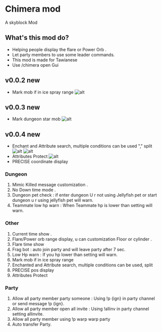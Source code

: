 # Chimera mod
A skyblock Mod 

## What's this mod do?
* Helping people display the flare or Power Orb . 
* Let party members to use some leader commands.
* This mod is made for Tawianese
* Use /chimera open Gui

## v0.0.2 new 
* Mark mob if in ice spray range 
![alt](https://media.discordapp.net/attachments/900668261748867082/1129432987784716368/ice.png?width=1581&height=889)

## v0.0.3 new
* Mark dungeon star mob
![alt](https://media.discordapp.net/attachments/900668261748867082/1129743002961711214/image.png?width=1581&height=889)

## v0.0.4 new 
*  Enchant and Attribute search, multiple conditions can be used "," split
![alt](https://media.discordapp.net/attachments/1051689830431600692/1130156915335364741/image.png?width=1581&height=889)
![alt](https://media.discordapp.net/attachments/876354100315439114/1130159699388534906/image.png?width=1581&height=889)
* Attributes Protect
![alt](https://media.discordapp.net/attachments/876354100315439114/1130437352142155826/2023-07-17_17.53.32.png?width=1581&height=889)
* PRECISE coordinate display


### Dungeon 
1. Mimic Killed message customization .
2. No Down time mode .
3. Dungeon pet check : if enter dungeon U r not using Jellyfish pet or start dungeon u r using jellyfish pet will warn.
4. Teammate low hp warn : When Teammate hp is lower than setting will warn.

### Other
1. Current time show .
2. Flare/Power orb range display, u can customization Floor or cylinder .
3. Flare time show 
4. Frag bot : auto join party and will leave party after 7 sec.
5. Low Hp warn : If you hp lower than setting will warn.
6. Mark mob if in ice spray range
7. Enchanted and Attribute search, multiple conditions can be used, split
8. PRECISE pos display
9. Attributes Protect

### Party
1. Allow all party member party someone : Using !p {ign} in party channel  or send message !p {ign}.
2. Allow all party member open all invite : Using !allinv in party channel setting allinvite.
3. Allow all party member using !p warp warp party 
4. Auto transfer Party.